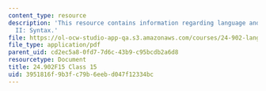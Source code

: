 ```yaml
---
content_type: resource
description: 'This resource contains information regarding language and its structure
  II: Syntax.'
file: https://ol-ocw-studio-app-qa.s3.amazonaws.com/courses/24-902-language-and-its-structure-ii-syntax-fall-2015/3951816f9b3fc79b6eebd047f12334bc_MIT24_902F15_Class15.pdf
file_type: application/pdf
parent_uid: cd2ec5a8-0fd7-7d6c-43b9-c95bcdb2a6d8
resourcetype: Document
title: 24.902F15 Class 15
uid: 3951816f-9b3f-c79b-6eeb-d047f12334bc
---
```

